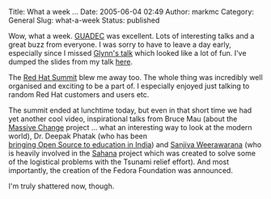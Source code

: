 Title: What a week ...
Date: 2005-06-04 02:49
Author: markmc
Category: General
Slug: what-a-week
Status: published

Wow, what a week. [GUADEC](http://2005.guadec.org) was excellent. Lots
of interesting talks and a great buzz from everyone. I was sorry to have
to leave a day early, especially since I missed [Glynn's
talk](http://www.gnome.org/~gman/blog//02062005-1) which looked like a
lot of fun. I've dumped the slides from my talk
[here](http://www.gnome.org/~markmc/guadec-2005-remotely-useful).

The [Red Hat Summit](http://www.redhat.com/promo/summit/) blew me away
too. The whole thing was incredibly well organised and exciting to be a
part of. I especially enjoyed just talking to random Red Hat customers
and users etc.

The summit ended at lunchtime today, but even in that short time we had
yet another cool video, inspirational talks from Bruce Mau (about the
[Massive Change](http://www.massivechange.com) project ... what an
interesting way to look at the modern world), Dr. Deepak Phatak (who has
been [  
bringing Open Source to education in
India](http://www.informationweek.com/story/showArticle.jhtml?articleID=47900215&tid=5979))
and [Sanjiva Weerawarana](http://www.bloglines.com/blog/sanjiva) (who is
heavily involved in the [Sahana](http://sahana.sourceforge.net) project
which was created to solve some of the logistical problems with the
Tsunami relief effort). And most importantly, the creation of the Fedora
Foundation was announced.

I'm truly shattered now, though.
